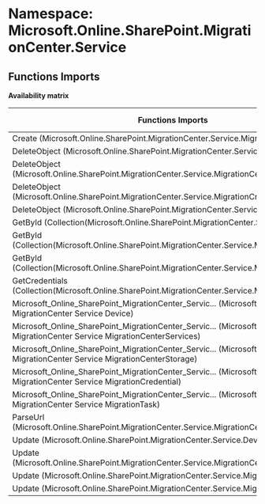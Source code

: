 # Namespace: Microsoft.Online.SharePoint.MigrationCenter.Service

## Functions Imports

**Availability matrix**

Functions Imports | SPO | SP 2019 | SP 2016 | SP 2013
----------|:---:|:-------:|:-------:|:-------
Create (Microsoft.Online.SharePoint.MigrationCenter.Service.MigrationCenterStorage) | ✅ | ❌ | ❌ | ❌
DeleteObject (Microsoft.Online.SharePoint.MigrationCenter.Service.Device) | ✅ | ❌ | ❌ | ❌
DeleteObject (Microsoft.Online.SharePoint.MigrationCenter.Service.MigrationCenterStorage) | ✅ | ❌ | ❌ | ❌
DeleteObject (Microsoft.Online.SharePoint.MigrationCenter.Service.MigrationCredential) | ✅ | ❌ | ❌ | ❌
DeleteObject (Microsoft.Online.SharePoint.MigrationCenter.Service.MigrationTask) | ✅ | ❌ | ❌ | ❌
GetById (Collection(Microsoft.Online.SharePoint.MigrationCenter.Service.Device)) | ✅ | ❌ | ❌ | ❌
GetById (Collection(Microsoft.Online.SharePoint.MigrationCenter.Service.MigrationCredential)) | ✅ | ❌ | ❌ | ❌
GetById (Collection(Microsoft.Online.SharePoint.MigrationCenter.Service.MigrationTask)) | ✅ | ❌ | ❌ | ❌
GetCredentials (Collection(Microsoft.Online.SharePoint.MigrationCenter.Service.MigrationCredential)) | ✅ | ❌ | ❌ | ❌
<span title="Microsoft_Online_SharePoint_MigrationCenter_Service_Device">Microsoft_Online_SharePoint_MigrationCenter_Servic...</span> (Microsoft Online SharePoint MigrationCenter Service Device) | ✅ | ❌ | ❌ | ❌
<span title="Microsoft_Online_SharePoint_MigrationCenter_Service_MigrationCenterServices">Microsoft_Online_SharePoint_MigrationCenter_Servic...</span> (Microsoft Online SharePoint MigrationCenter Service MigrationCenterServices) | ✅ | ❌ | ❌ | ❌
<span title="Microsoft_Online_SharePoint_MigrationCenter_Service_MigrationCenterStorage">Microsoft_Online_SharePoint_MigrationCenter_Servic...</span> (Microsoft Online SharePoint MigrationCenter Service MigrationCenterStorage) | ✅ | ❌ | ❌ | ❌
<span title="Microsoft_Online_SharePoint_MigrationCenter_Service_MigrationCredential">Microsoft_Online_SharePoint_MigrationCenter_Servic...</span> (Microsoft Online SharePoint MigrationCenter Service MigrationCredential) | ✅ | ❌ | ❌ | ❌
<span title="Microsoft_Online_SharePoint_MigrationCenter_Service_MigrationTask">Microsoft_Online_SharePoint_MigrationCenter_Servic...</span> (Microsoft Online SharePoint MigrationCenter Service MigrationTask) | ✅ | ❌ | ❌ | ❌
ParseUrl (Microsoft.Online.SharePoint.MigrationCenter.Service.MigrationCenterStorage) | ✅ | ❌ | ❌ | ❌
Update (Microsoft.Online.SharePoint.MigrationCenter.Service.Device) | ✅ | ❌ | ❌ | ❌
Update (Microsoft.Online.SharePoint.MigrationCenter.Service.MigrationCenterStorage) | ✅ | ❌ | ❌ | ❌
Update (Microsoft.Online.SharePoint.MigrationCenter.Service.MigrationCredential) | ✅ | ❌ | ❌ | ❌
Update (Microsoft.Online.SharePoint.MigrationCenter.Service.MigrationTask) | ✅ | ❌ | ❌ | ❌
